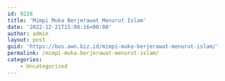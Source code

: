 ```yaml
---
id: 9228
title: 'Mimpi Muka Berjerawat Menurut Islam'
date: '2022-12-21T15:08:16+00:00'
author: admin
layout: post
guid: 'https://bos.awn.biz.id/mimpi-muka-berjerawat-menurut-islam/'
permalink: /mimpi-muka-berjerawat-menurut-islam/
categories:
    - Uncategorized
---
```


